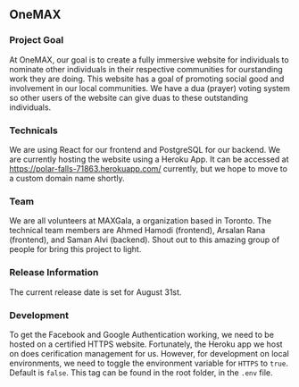 ## OneMAX

### Project Goal
At OneMAX, our goal is to create a fully immersive website for individuals to nominate other individuals in their respective communities for ourstanding work they are doing. This website has a goal of promoting social good and involvement in our local communities. We have a dua (prayer) voting system so other users of the website can give duas to these outstanding individuals.

### Technicals
We are using React for our frontend and PostgreSQL for our backend. We are currently hosting the website using a Heroku App. It can be accessed at https://polar-falls-71863.herokuapp.com/ currently, but we hope to move to a custom domain name shortly.

### Team
We are all volunteers at MAXGala, a organization based in Toronto.
The technical team members are Ahmed Hamodi (frontend), Arsalan Rana (frontend), and Saman Alvi (backend).
Shout out to this amazing group of people for bring this project to light.

### Release Information
The current release date is set for August 31st.

### Development
To get the Facebook and Google Authentication working, we need to be hosted on a certified HTTPS website. Fortunately, the Heroku app we host on does cerification management for us. However, for development on local environments, we need to toggle the environment variable for `HTTPS` to `true`. Default is `false`. This tag can be found in the root folder, in the `.env` file.
